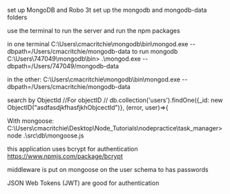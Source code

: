 set up MongoDB and Robo 3t
set up the mongodb and mongodb-data folders

use the terminal to run the server and run the npm packages

in one terminal
C:\Users\cmacritchie\mongodb\bin\mongod.exe --dbpath=/Users/cmacritchie/mongodb-data to run mongodb 
C:\Users\747049\mongodb\bin> .\mongod.exe --dbpath=/Users/747049/mongodb-data

in the other:
C:\Users\cmacritchie\mongodb\bin\mongod.exe --dbpath=/Users/cmacritchie/mongodb-data


search by ObjectId
//For objectID
        // db.collection('users').findOne({_id: new ObjectID("asdfasdjkfhasfjkhObjcectId")}, (error, user)=>{

With mongoose: 
C:\Users\cmacritchie\Desktop\Node_Tutorials\nodepractice\task_manager> node .\src\db\mongoose.js

this application uses bcrypt for authentication
https://www.npmjs.com/package/bcrypt

middleware is put on mongoose on the user schema to has passwords 

JSON Web Tokens (JWT) are good for authentication